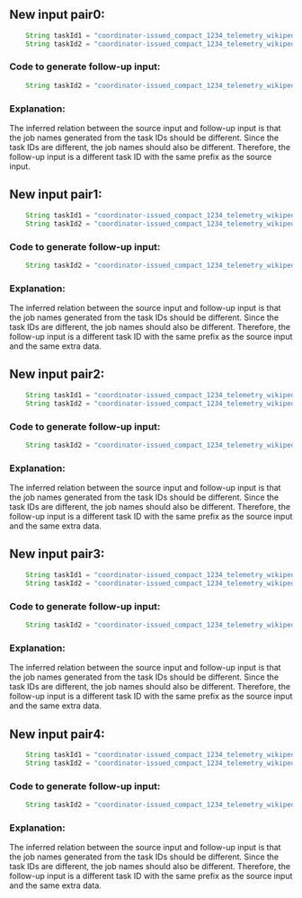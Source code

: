 ## New input pair0:
```java
    String taskId1 = "coordinator-issued_compact_1234_telemetry_wikipedia_geteditfailuresinnorthamerica_agg_summ_116_pcgkebcl_2023-07-19T16:53:11.416Z";
    String taskId2 = "coordinator-issued_compact_1234_telemetry_wikipedia_geteditfailuresinnorthamerica_agg_summ_117_pcgkebcl_2023-07-19T16:53:11.416Z";
```

### Code to generate follow-up input:
```java
    String taskId2 = "coordinator-issued_compact_1234_telemetry_wikipedia_geteditfailuresinnorthamerica_agg_summ_117_pcgkebcl_2023-07-19T16:53:11.416Z";
```

### Explanation:
The inferred relation between the source input and follow-up input is that the job names generated from the task IDs should be different. Since the task IDs are different, the job names should also be different. Therefore, the follow-up input is a different task ID with the same prefix as the source input.

## New input pair1:
```java
    String taskId1 = "coordinator-issued_compact_1234_telemetry_wikipedia_geteditfailuresinnorthamerica_agg_summ_116_pcgkebcl_2023-07-19T16:53:11.416Z_extra_data";
    String taskId2 = "coordinator-issued_compact_1234_telemetry_wikipedia_geteditfailuresinnorthamerica_agg_summ_117_pcgkebcl_2023-07-19T16:53:11.416Z_extra_data";
```

### Code to generate follow-up input:
```java
    String taskId2 = "coordinator-issued_compact_1234_telemetry_wikipedia_geteditfailuresinnorthamerica_agg_summ_117_pcgkebcl_2023-07-19T16:53:11.416Z_extra_data";
```

### Explanation:
The inferred relation between the source input and follow-up input is that the job names generated from the task IDs should be different. Since the task IDs are different, the job names should also be different. Therefore, the follow-up input is a different task ID with the same prefix as the source input and the same extra data.

## New input pair2:
```java
    String taskId1 = "coordinator-issued_compact_1234_telemetry_wikipedia_geteditfailuresinnorthamerica_agg_summ_116_pcgkebcl_2023-07-19T16:53:11.416Z_1234567890";
    String taskId2 = "coordinator-issued_compact_1234_telemetry_wikipedia_geteditfailuresinnorthamerica_agg_summ_117_pcgkebcl_2023-07-19T16:53:11.416Z_1234567890";
```

### Code to generate follow-up input:
```java
    String taskId2 = "coordinator-issued_compact_1234_telemetry_wikipedia_geteditfailuresinnorthamerica_agg_summ_117_pcgkebcl_2023-07-19T16:53:11.416Z_1234567890";
```

### Explanation:
The inferred relation between the source input and follow-up input is that the job names generated from the task IDs should be different. Since the task IDs are different, the job names should also be different. Therefore, the follow-up input is a different task ID with the same prefix as the source input and the same extra data.

## New input pair3:
```java
    String taskId1 = "coordinator-issued_compact_1234_telemetry_wikipedia_geteditfailuresinnorthamerica_agg_summ_116_pcgkebcl_2023-07-19T16:53:11.416Z_abcdefghijklmnopqrstuvwxyz";
    String taskId2 = "coordinator-issued_compact_1234_telemetry_wikipedia_geteditfailuresinnorthamerica_agg_summ_117_pcgkebcl_2023-07-19T16:53:11.416Z_abcdefghijklmnopqrstuvwxyz";
```

### Code to generate follow-up input:
```java
    String taskId2 = "coordinator-issued_compact_1234_telemetry_wikipedia_geteditfailuresinnorthamerica_agg_summ_117_pcgkebcl_2023-07-19T16:53:11.416Z_abcdefghijklmnopqrstuvwxyz";
```

### Explanation:
The inferred relation between the source input and follow-up input is that the job names generated from the task IDs should be different. Since the task IDs are different, the job names should also be different. Therefore, the follow-up input is a different task ID with the same prefix as the source input and the same extra data.

## New input pair4:
```java
    String taskId1 = "coordinator-issued_compact_1234_telemetry_wikipedia_geteditfailuresinnorthamerica_agg_summ_116_pcgkebcl_2023-07-19T16:53:11.416Z_ABCDEFGHIJKLMNOPQRSTUVWXYZ";
    String taskId2 = "coordinator-issued_compact_1234_telemetry_wikipedia_geteditfailuresinnorthamerica_agg_summ_117_pcgkebcl_2023-07-19T16:53:11.416Z_ABCDEFGHIJKLMNOPQRSTUVWXYZ";
```

### Code to generate follow-up input:
```java
    String taskId2 = "coordinator-issued_compact_1234_telemetry_wikipedia_geteditfailuresinnorthamerica_agg_summ_117_pcgkebcl_2023-07-19T16:53:11.416Z_ABCDEFGHIJKLMNOPQRSTUVWXYZ";
```

### Explanation:
The inferred relation between the source input and follow-up input is that the job names generated from the task IDs should be different. Since the task IDs are different, the job names should also be different. Therefore, the follow-up input is a different task ID with the same prefix as the source input and the same extra data.
